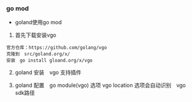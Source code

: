 ### go mod 
- goland使用go mod 
1. 首先下载安装vgo 
```
官方仓库：https://github.com/golang/vgo
克隆到　src/goland.org/x/
安装　go install gloand.org/x/vgo
```
2. goland 安装　vgo 支持插件

3. goland 配置　go module(vgo)  选项
vgo  location  选项会自动识别　vgo　sdk路径